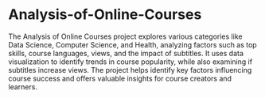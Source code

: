 # Analysis-of-Online-Courses
The Analysis of Online Courses project explores various categories like Data Science, Computer Science, and Health, analyzing factors such as top skills, course languages, views, and the impact of subtitles. It uses data visualization to identify trends in course popularity, while also examining if subtitles increase views. The project helps identify key factors influencing course success and offers valuable insights for course creators and learners.
